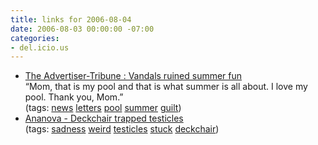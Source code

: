 ```yaml
---
title: links for 2006-08-04
date: 2006-08-03 00:00:00 -07:00
categories:
- del.icio.us
---
```


<ul class="delicious">
	<li>
		<div class="delicious-link"><a href="http://advertiser-tribune.com/Letters/articles.asp?articleID=3054">The Advertiser-Tribune : Vandals ruined summer fun</a></div>
		<div class="delicious-extended">“Mom, that is my pool and that is what summer is all about. I love my pool. Thank you, Mom.”</div>
		<div class="delicious-tags">(tags: <a href="http://del.icio.us/torrez/news">news</a> <a href="http://del.icio.us/torrez/letters">letters</a> <a href="http://del.icio.us/torrez/pool">pool</a> <a href="http://del.icio.us/torrez/summer">summer</a> <a href="http://del.icio.us/torrez/guilt">guilt</a>)</div>
	</li>
	<li>
		<div class="delicious-link"><a href="http://www.ananova.com/news/story/sm_1937986.html?menu=">Ananova - Deckchair trapped testicles</a></div>
		<div class="delicious-tags">(tags: <a href="http://del.icio.us/torrez/sadness">sadness</a> <a href="http://del.icio.us/torrez/weird">weird</a> <a href="http://del.icio.us/torrez/testicles">testicles</a> <a href="http://del.icio.us/torrez/stuck">stuck</a> <a href="http://del.icio.us/torrez/deckchair">deckchair</a>)</div>
	</li>
</ul>
